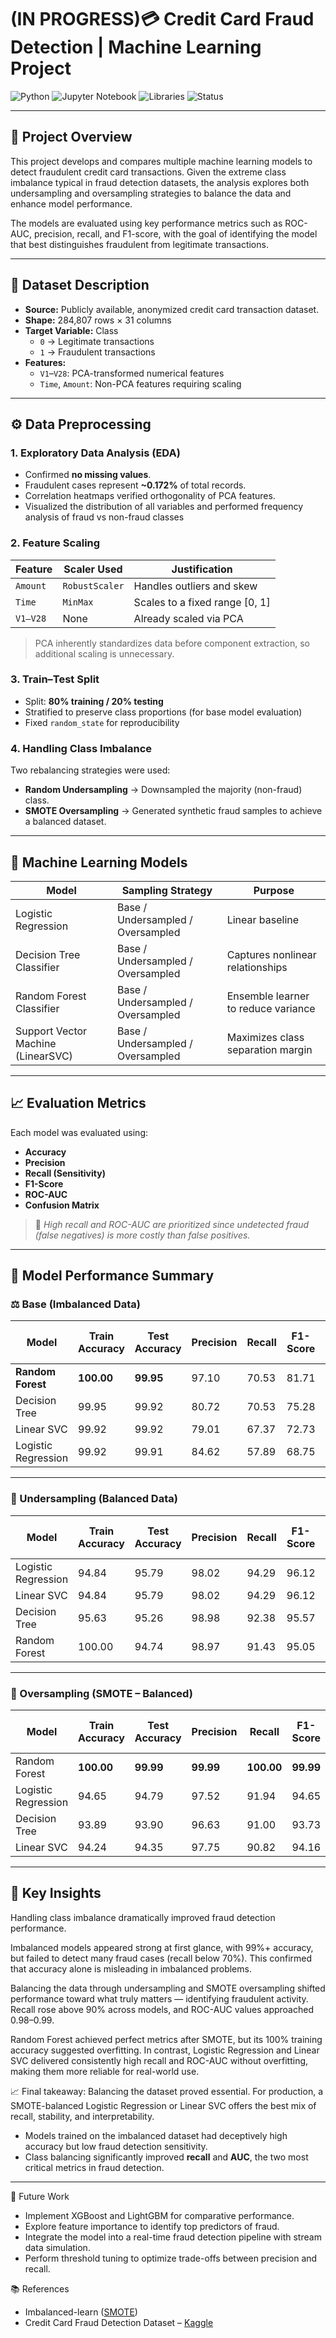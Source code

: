 # (IN PROGRESS)💳 Credit Card Fraud Detection | Machine Learning Project

![Python](https://img.shields.io/badge/Python-3.9+-blue.svg)
![Jupyter Notebook](https://img.shields.io/badge/Notebook-Jupyter-orange.svg)
![Libraries](https://img.shields.io/badge/Libraries-pandas%2C%20scikit--learn%2C%20imbalanced--learn%2C%20matplotlib%2C%20seaborn-green)
![Status](https://img.shields.io/badge/Status-Completed-success.svg)

---

## 🧠 Project Overview

This project develops and compares multiple machine learning models to detect fraudulent credit card transactions. Given the extreme class imbalance typical in fraud detection datasets, the analysis explores both undersampling and oversampling strategies to balance the data and enhance model performance.

The models are evaluated using key performance metrics such as ROC-AUC, precision, recall, and F1-score, with the goal of identifying the model that best distinguishes fraudulent from legitimate transactions.

---

## 📂 Dataset Description

- **Source:** Publicly available, anonymized credit card transaction dataset.  
- **Shape:** 284,807 rows × 31 columns  
- **Target Variable:** Class 
  - `0` → Legitimate transactions  
  - `1` → Fraudulent transactions  
- **Features:**
  - `V1`–`V28`: PCA-transformed numerical features
  - `Time`, `Amount`: Non-PCA features requiring scaling  

---

## ⚙️ Data Preprocessing

### 1. Exploratory Data Analysis (EDA)
- Confirmed **no missing values**.  
- Fraudulent cases represent **~0.172%** of total records.  
- Correlation heatmaps verified orthogonality of PCA features.  
- Visualized the distribution of all variables and performed frequency analysis of fraud vs non-fraud classes

### 2. Feature Scaling
| Feature | Scaler Used | Justification |
|----------|--------------|----------------|
| `Amount` | `RobustScaler` | Handles outliers and skew |
| `Time` | `MinMax` | Scales to a fixed range [0, 1] |
| `V1–V28` | None | Already scaled via PCA |

> PCA inherently standardizes data before component extraction, so additional scaling is unnecessary.

### 3. Train–Test Split
- Split: **80% training / 20% testing**
- Stratified to preserve class proportions (for base model evaluation)
- Fixed `random_state` for reproducibility  

### 4. Handling Class Imbalance
Two rebalancing strategies were used:
- **Random Undersampling** → Downsampled the majority (non-fraud) class.  
- **SMOTE Oversampling** → Generated synthetic fraud samples to achieve a balanced dataset.  

---

## 🤖 Machine Learning Models

| Model | Sampling Strategy | Purpose |
|--------|------------------|----------|
| Logistic Regression | Base / Undersampled / Oversampled | Linear baseline |
| Decision Tree Classifier | Base / Undersampled / Oversampled | Captures nonlinear relationships |
| Random Forest Classifier | Base / Undersampled / Oversampled | Ensemble learner to reduce variance |
| Support Vector Machine (LinearSVC) | Base / Undersampled / Oversampled | Maximizes class separation margin |

---

## 📈 Evaluation Metrics
Each model was evaluated using:

- **Accuracy**
- **Precision**
- **Recall (Sensitivity)**
- **F1-Score**
- **ROC-AUC**
- **Confusion Matrix**

> 🎯 *High recall and ROC-AUC are prioritized since undetected fraud (false negatives) is more costly than false positives.*

---

## 🧩 Model Performance Summary

### ⚖️ Base (Imbalanced Data)
| Model | Train Accuracy | Test Accuracy | Precision | Recall | F1-Score | ROC-AUC |
|--------|----------------|----------------|------------|----------|----------|-----------|
| **Random Forest** | **100.00** | **99.95** | 97.10 | 70.53 | 81.71 | 0.92 |
| Decision Tree | 99.95 | 99.92 | 80.72 | 70.53 | 75.28 | 0.87 |
| Linear SVC | 99.92 | 99.92 | 79.01 | 67.37 | 72.73 | 0.95 |
| Logistic Regression | 99.92 | 99.91 | 84.62 | 57.89 | 68.75 | **0.96** |

---

### 🔽 Undersampling (Balanced Data)
| Model | Train Accuracy | Test Accuracy | Precision | Recall | F1-Score | ROC-AUC |
|--------|----------------|----------------|------------|----------|----------|-----------|
| Logistic Regression | 94.84 | 95.79 | 98.02 | 94.29 | 96.12 | **0.98** |
| Linear SVC | 94.84 | 95.79 | 98.02 | 94.29 | 96.12 | 0.97 |
| Decision Tree | 95.63 | 95.26 | 98.98 | 92.38 | 95.57 | 0.97 |
| Random Forest | 100.00 | 94.74 | 98.97 | 91.43 | 95.05 | 0.98 |

---

### 🔼 Oversampling (SMOTE – Balanced)
| Model | Train Accuracy | Test Accuracy | Precision | Recall | F1-Score | ROC-AUC |
|--------|----------------|----------------|------------|----------|----------|-----------|
| Random Forest | **100.00** | **99.99** | **99.99** | **100.00** | **99.99** | **1** |
| Logistic Regression | 94.65 | 94.79 | 97.52 | 91.94 | 94.65 | 0.99 |
| Decision Tree | 93.89 | 93.90 | 96.63 | 91.00 | 93.73 | 0.98 |
| Linear SVC | 94.24 | 94.35 | 97.75 | 90.82 | 94.16 | 0.99 |

---

## 🔑 Key Insights

Handling class imbalance dramatically improved fraud detection performance.

Imbalanced models appeared strong at first glance, with 99%+ accuracy, but failed to detect many fraud cases (recall below 70%). This confirmed that accuracy alone is misleading in imbalanced problems.

Balancing the data through undersampling and SMOTE oversampling shifted performance toward what truly matters — identifying fraudulent activity. Recall rose above 90% across models, and ROC-AUC values approached 0.98–0.99.

Random Forest achieved perfect metrics after SMOTE, but its 100% training accuracy suggested overfitting. In contrast, Logistic Regression and Linear SVC delivered consistently high recall and ROC-AUC without overfitting, making them more reliable for real-world use.

📈 Final takeaway: Balancing the dataset proved essential. For production, a SMOTE-balanced Logistic Regression or Linear SVC offers the best mix of recall, stability, and interpretability.
- Models trained on the imbalanced dataset had deceptively high accuracy but low fraud detection sensitivity.  
- Class balancing significantly improved **recall** and **AUC**, the two most critical metrics in fraud detection.


---



🚀 Future Work
- Implement XGBoost and LightGBM for comparative performance.
- Explore feature importance to identify top predictors of fraud.
- Integrate the model into a real-time fraud detection pipeline with stream data simulation.
- Perform threshold tuning to optimize trade-offs between precision and recall.

📚 References
- Imbalanced-learn ([SMOTE](https://imbalanced-learn.org/stable/references/over_sampling.html))
- Credit Card Fraud Detection Dataset – [Kaggle](https://www.kaggle.com/datasets/mlg-ulb/creditcardfraud)
